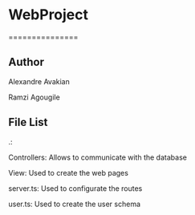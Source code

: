 # WebProject
===============

Author
-------------
Alexandre Avakian

Ramzi Agougile

File List
-----------
.:

Controllers: Allows to communicate with the database

View: Used to create the web pages

server.ts: Used to configurate the routes

user.ts: Used to create the user schema
